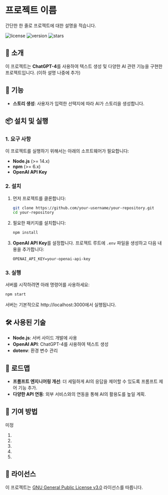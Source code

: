 # 프로젝트 이름

간단한 한 줄로 프로젝트에 대한 설명을 적습니다.

![license](https://img.shields.io/github/license/your-repository/license)
![version](https://img.shields.io/github/package-json/v/your-repository)
![stars](https://img.shields.io/github/stars/your-repository?style=social)

## 📖 소개

이 프로젝트는 **ChatGPT-4**를 사용하여 텍스트 생성 및 다양한 AI 관련 기능을 구현한 프로젝트입니다. (이하 설명 나중에 추가)


## 🚀 기능

- **스토리 생성**: 사용자가 입력한 선택지에 따라 AI가 스토리을 생성합니다.


## 📦 설치 및 실행

### 1. 요구 사항

이 프로젝트를 실행하기 위해서는 아래의 소프트웨어가 필요합니다:

- **Node.js** (>= 14.x)
- **npm** (>= 6.x)
- **OpenAI API Key**

### 2. 설치

1. 먼저 프로젝트를 클론합니다:

    ```bash
    git clone https://github.com/your-username/your-repository.git
    cd your-repository
    ```

2. 필요한 패키지를 설치합니다:

    ```bash
    npm install
    ```

3. **OpenAI API Key**를 설정합니다. 프로젝트 루트에 `.env` 파일을 생성하고 다음 내용을 추가합니다:

    ```
    OPENAI_API_KEY=your-openai-api-key
    ```

### 3. 실행

서버를 시작하려면 아래 명령어를 사용하세요:

```bash
npm start
```

서버는 기본적으로 http://localhost:3000에서 실행됩니다.

## 🛠️ 사용된 기술
- **Node.js**: 서버 사이드 개발에 사용
- **OpenAI API**: ChatGPT-4를 사용하여 텍스트 생성
- **dotenv**: 환경 변수 관리

## 📅 로드맵

- **프롬프트 엔지니어링 개선**: 더 세밀하게 AI의 응답을 제어할 수 있도록 프롬프트 제어 기능 추가.
- **다양한 API 연동**: 외부 서비스와의 연동을 통해 AI의 활용도를 높일 계획.

## 🤝 기여 방법

미정

1. 
2. 
3. 
4. 
5. 

## 📄 라이선스

이 프로젝트는 [GNU General Public License v3.0](https://www.gnu.org/licenses/gpl-3.0.html) 라이선스를 따릅니다.

